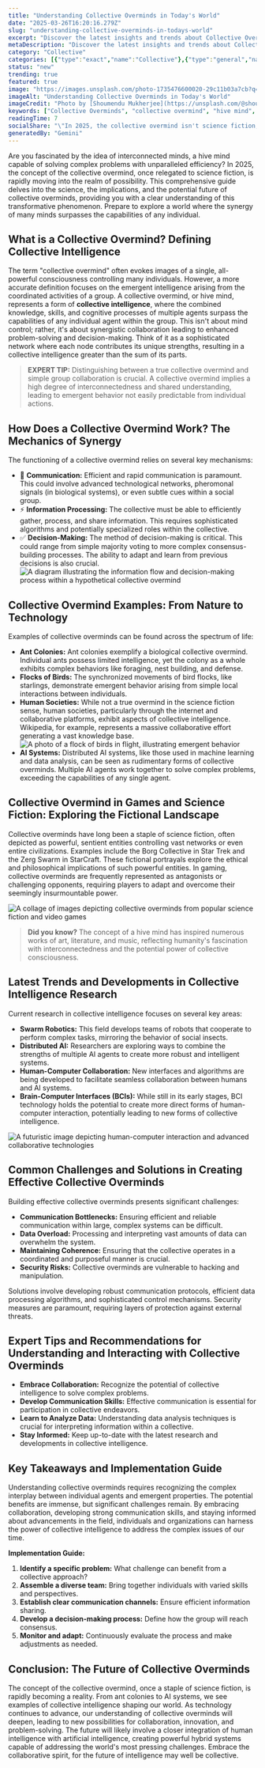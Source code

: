 ```yaml
---
title: "Understanding Collective Overminds in Today's World"
date: "2025-03-26T16:20:16.279Z"
slug: "understanding-collective-overminds-in-todays-world"
excerpt: "Discover the latest insights and trends about Collective Overminds. This comprehensive guide covers everything you need to know about Collective Overminds in 2025."
metaDescription: "Discover the latest insights and trends about Collective Overminds. This comprehensive guide covers everything you need to know about Collective Overminds ..."
category: "Collective"
categories: [{"type":"exact","name":"Collective"},{"type":"general","name":"Artificial Intelligence"},{"type":"medium","name":"Machine Learning"},{"type":"specific","name":"Neural Networks"},{"type":"niche","name":"Deep Reinforcement Learning"}]
status: "new"
trending: true
featured: true
image: "https://images.unsplash.com/photo-1735476600020-29c11b03a7cb?q=85&w=1200&fit=max&fm=webp&auto=compress"
imageAlt: "Understanding Collective Overminds in Today's World"
imageCredit: "Photo by [Shoumendu Mukherjee](https://unsplash.com/@shoumendu) on Unsplash"
keywords: ["Collective Overminds", "collective overmind", "hive mind", "collective consciousness", "collective intelligence definition", "collective overmind examples", "how does a collective overmind work", "collective overmind science fiction", "buy collective overmind book", "collective overmind in games"]
readingTime: 7
socialShare: "\"In 2025, the collective overmind isn't science fiction; it's a rapidly emerging reality shaping our world in profound ways – are we ready?\""
generatedBy: "Gemini"
---
```




Are you fascinated by the idea of interconnected minds, a hive mind capable of solving complex problems with unparalleled efficiency?  In 2025, the concept of the collective overmind, once relegated to science fiction, is rapidly moving into the realm of possibility. This comprehensive guide delves into the science, the implications, and the potential future of collective overminds, providing you with a clear understanding of this transformative phenomenon.  Prepare to explore a world where the synergy of many minds surpasses the capabilities of any individual.

## What is a Collective Overmind? Defining Collective Intelligence

The term "collective overmind" often evokes images of a single, all-powerful consciousness controlling many individuals.  However, a more accurate definition focuses on the emergent intelligence arising from the coordinated activities of a group.  A collective overmind, or hive mind, represents a form of **collective intelligence**, where the combined knowledge, skills, and cognitive processes of multiple agents surpass the capabilities of any individual agent within the group.  This isn't about mind control; rather, it's about synergistic collaboration leading to enhanced problem-solving and decision-making.  Think of it as a sophisticated network where each node contributes its unique strengths, resulting in a collective intelligence greater than the sum of its parts.

> **EXPERT TIP:**  Distinguishing between a true collective overmind and simple group collaboration is crucial.  A collective overmind implies a high degree of interconnectedness and shared understanding, leading to emergent behavior not easily predictable from individual actions.

## How Does a Collective Overmind Work? The Mechanics of Synergy

The functioning of a collective overmind relies on several key mechanisms:

* 🔑 **Communication:**  Efficient and rapid communication is paramount.  This could involve advanced technological networks, pheromonal signals (in biological systems), or even subtle cues within a social group.
* ⚡ **Information Processing:** The collective must be able to efficiently gather, process, and share information.  This requires sophisticated algorithms and potentially specialized roles within the collective.
* ✅ **Decision-Making:**  The method of decision-making is critical.  This could range from simple majority voting to more complex consensus-building processes.  The ability to adapt and learn from previous decisions is also crucial.
![A diagram illustrating the information flow and decision-making process within a hypothetical collective overmind](https://images.unsplash.com/photo-1532916123995-50bad0fc528e?q=85&w=1200&fit=max&fm=webp&auto=compress)

## Collective Overmind Examples: From Nature to Technology

Examples of collective overminds can be found across the spectrum of life:

* **Ant Colonies:** Ant colonies exemplify a biological collective overmind.  Individual ants possess limited intelligence, yet the colony as a whole exhibits complex behaviors like foraging, nest building, and defense.
* **Flocks of Birds:**  The synchronized movements of bird flocks, like starlings, demonstrate emergent behavior arising from simple local interactions between individuals.
* **Human Societies:**  While not a true overmind in the science fiction sense, human societies, particularly through the internet and collaborative platforms, exhibit aspects of collective intelligence.  Wikipedia, for example, represents a massive collaborative effort generating a vast knowledge base.
![A photo of a flock of birds in flight, illustrating emergent behavior](https://images.unsplash.com/photo-1491438590914-bc09fcaaf77a?q=85&w=1200&fit=max&fm=webp&auto=compress)
* **AI Systems:**  Distributed AI systems, like those used in machine learning and data analysis, can be seen as rudimentary forms of collective overminds.  Multiple AI agents work together to solve complex problems, exceeding the capabilities of any single agent.

## Collective Overmind in Games and Science Fiction: Exploring the Fictional Landscape

Collective overminds have long been a staple of science fiction, often depicted as powerful, sentient entities controlling vast networks or even entire civilizations.  Examples include the Borg Collective in Star Trek and the Zerg Swarm in StarCraft.  These fictional portrayals explore the ethical and philosophical implications of such powerful entities.  In gaming, collective overminds are frequently represented as antagonists or challenging opponents, requiring players to adapt and overcome their seemingly insurmountable power.

![A collage of images depicting collective overminds from popular science fiction and video games](https://images.unsplash.com/photo-1735476600020-29c11b03a7cb?q=85&w=1200&fit=max&fm=webp&auto=compress)

> **Did you know?**  The concept of a hive mind has inspired numerous works of art, literature, and music, reflecting humanity's fascination with interconnectedness and the potential power of collective consciousness.

## Latest Trends and Developments in Collective Intelligence Research

Current research in collective intelligence focuses on several key areas:

* **Swarm Robotics:**  This field develops teams of robots that cooperate to perform complex tasks, mirroring the behavior of social insects.
* **Distributed AI:**  Researchers are exploring ways to combine the strengths of multiple AI agents to create more robust and intelligent systems.
* **Human-Computer Collaboration:**  New interfaces and algorithms are being developed to facilitate seamless collaboration between humans and AI systems.
* **Brain-Computer Interfaces (BCIs):**  While still in its early stages, BCI technology holds the potential to create more direct forms of human-computer interaction, potentially leading to new forms of collective intelligence.

![A futuristic image depicting human-computer interaction and advanced collaborative technologies](https://images.unsplash.com/photo-1497964172907-4bf49df8062d?q=85&w=1200&fit=max&fm=webp&auto=compress)

## Common Challenges and Solutions in Creating Effective Collective Overminds

Building effective collective overminds presents significant challenges:

* **Communication Bottlenecks:**  Ensuring efficient and reliable communication within large, complex systems can be difficult.
* **Data Overload:**  Processing and interpreting vast amounts of data can overwhelm the system.
* **Maintaining Coherence:**  Ensuring that the collective operates in a coordinated and purposeful manner is crucial.
* **Security Risks:**  Collective overminds are vulnerable to hacking and manipulation.

Solutions involve developing robust communication protocols, efficient data processing algorithms, and sophisticated control mechanisms.  Security measures are paramount, requiring layers of protection against external threats.

## Expert Tips and Recommendations for Understanding and Interacting with Collective Overminds

* **Embrace Collaboration:**  Recognize the potential of collective intelligence to solve complex problems.
* **Develop Communication Skills:**  Effective communication is essential for participation in collective endeavors.
* **Learn to Analyze Data:**  Understanding data analysis techniques is crucial for interpreting information within a collective.
* **Stay Informed:**  Keep up-to-date with the latest research and developments in collective intelligence.

## Key Takeaways and Implementation Guide

Understanding collective overminds requires recognizing the complex interplay between individual agents and emergent properties.  The potential benefits are immense, but significant challenges remain.  By embracing collaboration, developing strong communication skills, and staying informed about advancements in the field, individuals and organizations can harness the power of collective intelligence to address the complex issues of our time.

**Implementation Guide:**

1. **Identify a specific problem:** What challenge can benefit from a collective approach?
2. **Assemble a diverse team:**  Bring together individuals with varied skills and perspectives.
3. **Establish clear communication channels:**  Ensure efficient information sharing.
4. **Develop a decision-making process:**  Define how the group will reach consensus.
5. **Monitor and adapt:**  Continuously evaluate the process and make adjustments as needed.

## Conclusion:  The Future of Collective Overminds

The concept of the collective overmind, once a staple of science fiction, is rapidly becoming a reality.  From ant colonies to AI systems, we see examples of collective intelligence shaping our world.  As technology continues to advance, our understanding of collective overminds will deepen, leading to new possibilities for collaboration, innovation, and problem-solving.  The future will likely involve a closer integration of human intelligence with artificial intelligence, creating powerful hybrid systems capable of addressing the world's most pressing challenges.  Embrace the collaborative spirit, for the future of intelligence may well be collective.

